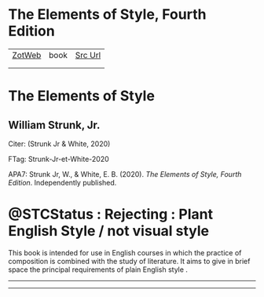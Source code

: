 
# The Elements of Style, Fourth Edition
|       |       |       |
|  ---  |  ---  |  ---  |
|   [ZotWeb](http://zotero.org/users/180474/items/QK3XRQJC)    | book      | [Src Url](undefined)      |
|       |       |       |
|       |       |       |

The Elements of Style
=====================



William Strunk, Jr.
-------------------

Citer: (Strunk Jr & White, 2020)

FTag: Strunk-Jr-et-White-2020

APA7: Strunk Jr, W., & White, E. B. (2020). _The Elements of Style, Fourth Edition_. Independently published.



@STCStatus : Rejecting : Plant English Style / not visual style
===============================================================



This book is intended for use in English courses in which the practice of composition is combined with the study of literature. It aims to give in brief space the principal requirements of plain English style .






----

----

